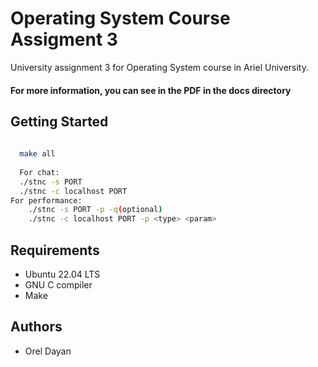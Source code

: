 # Operating System Course Assigment 3

University assignment 3 for Operating System course in Ariel University.


#### __For more information, you can see in the PDF in the docs directory__

## Getting Started



```sh
  
  make all
  
  For chat:
  ./stnc -s PORT 
  ./stnc -c localhost PORT 
For performance:
    ./stnc -s PORT -p -q(optional)
    ./stnc -c localhost PORT -p <type> <param>
   ```

  
## Requirements
- Ubuntu 22.04 LTS
- GNU C compiler
- Make


## Authors

- Orel Dayan

